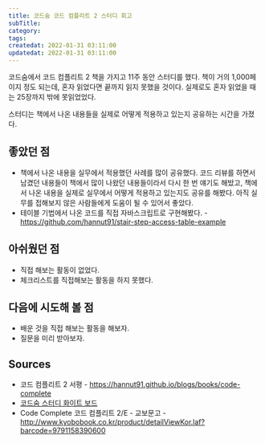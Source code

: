 ```yaml
---
title: 코드숨 코드 컴플리트 2 스터디 회고
subTitle:
category:
tags:
createdat: 2022-01-31 03:11:00
updatedat: 2022-01-31 03:11:00
---
```


코드숨에서 코드 컴플리트 2 책을 가지고 11주 동안 스터디를 했다. 책이 거의
1,000페이지 정도 되는데, 혼자 읽었다면 끝까지 읽지 못했을 것이다. 실제로도 혼자
읽었을 때는 25장까지 밖에 못읽었었다.  

스터디는 책에서 나온 내용들을 실제로 어떻게 적용하고 있는지 공유하는 시간을
가졌다.

## 좋았던 점

* 책에서 나온 내용을 실무에서 적용했던 사례를 많이 공유했다. 코드 리뷰를 하면서
  남겼던 내용들이 책에서 많이 나왔던 내용들이라서 다시 한 번 얘기도 해밨고,
  책에서 나온 내용을 실제로 실무에서 어떻게 적용하고 있는지도 공유를 해봤다.
  아직 실무를 접해보지 않은 사람들에게 도움이 될 수 있어서 좋았다.
* 테이블 기법에서 나온 코드를 직접 자바스크립트로 구현해봤다. -
  https://github.com/hannut91/stair-step-access-table-example

## 아쉬웠던 점

* 직접 해보는 활동이 없었다.
* 체크리스트를 직접해보는 활동을 하지 못했다.

## 다음에 시도해 볼 점

* 배운 것을 직접 해보는 활동을 해보자.
* 질문을 미리 받아보자.

## Sources

* 코드 컴플리트 2 서평 - <https://hannut91.github.io/blogs/books/code-complete>
* [코드숨 스터디 화이트 보드](https://docs.google.com/spreadsheets/d/1r4M9aMCtf9I5-ZEFdTXv-SodmveJcZmr5stMUSFqDc8/edit#gid=1214030717)
* Code Complete 코드 컴플리트 2/E - 교보문고 - <http://www.kyobobook.co.kr/product/detailViewKor.laf?barcode=9791158390600>
